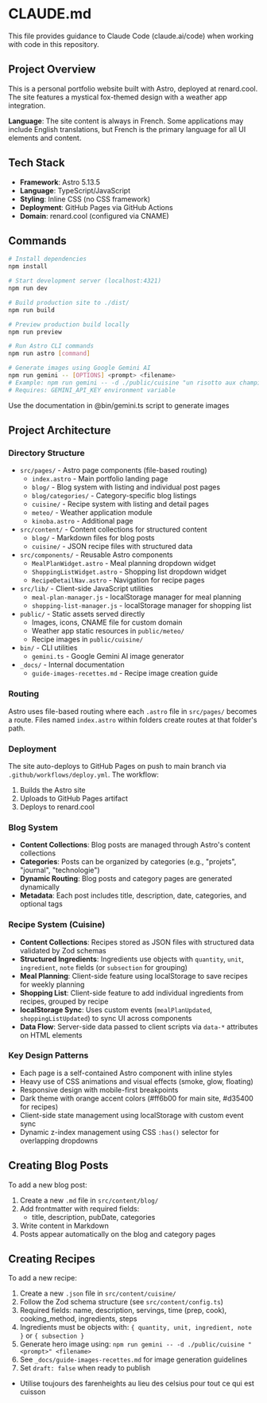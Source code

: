 # CLAUDE.md

This file provides guidance to Claude Code (claude.ai/code) when working with code in this repository.

## Project Overview

This is a personal portfolio website built with Astro, deployed at renard.cool. The site features a mystical fox-themed design with a weather app integration.

**Language**: The site content is always in French. Some applications may include English translations, but French is the primary language for all UI elements and content.

## Tech Stack

- **Framework**: Astro 5.13.5
- **Language**: TypeScript/JavaScript
- **Styling**: Inline CSS (no CSS framework)
- **Deployment**: GitHub Pages via GitHub Actions
- **Domain**: renard.cool (configured via CNAME)

## Commands

```bash
# Install dependencies
npm install

# Start development server (localhost:4321)
npm run dev

# Build production site to ./dist/
npm run build

# Preview production build locally
npm run preview

# Run Astro CLI commands
npm run astro [command]

# Generate images using Google Gemini AI
npm run gemini -- [OPTIONS] <prompt> <filename>
# Example: npm run gemini -- -d ./public/cuisine "un risotto aux champignons steampunk" risotto-champignons
# Requires: GEMINI_API_KEY environment variable
```

Use the documentation in @bin/gemini.ts script to generate images

## Project Architecture

### Directory Structure

- `src/pages/` - Astro page components (file-based routing)
  - `index.astro` - Main portfolio landing page
  - `blog/` - Blog system with listing and individual post pages
  - `blog/categories/` - Category-specific blog listings
  - `cuisine/` - Recipe system with listing and detail pages
  - `meteo/` - Weather application module
  - `kinoba.astro` - Additional page
- `src/content/` - Content collections for structured content
  - `blog/` - Markdown files for blog posts
  - `cuisine/` - JSON recipe files with structured data
- `src/components/` - Reusable Astro components
  - `MealPlanWidget.astro` - Meal planning dropdown widget
  - `ShoppingListWidget.astro` - Shopping list dropdown widget
  - `RecipeDetailNav.astro` - Navigation for recipe pages
- `src/lib/` - Client-side JavaScript utilities
  - `meal-plan-manager.js` - localStorage manager for meal planning
  - `shopping-list-manager.js` - localStorage manager for shopping list
- `public/` - Static assets served directly
  - Images, icons, CNAME file for custom domain
  - Weather app static resources in `public/meteo/`
  - Recipe images in `public/cuisine/`
- `bin/` - CLI utilities
  - `gemini.ts` - Google Gemini AI image generator
- `_docs/` - Internal documentation
  - `guide-images-recettes.md` - Recipe image creation guide

### Routing

Astro uses file-based routing where each `.astro` file in `src/pages/` becomes a route. Files named `index.astro` within folders create routes at that folder's path.

### Deployment

The site auto-deploys to GitHub Pages on push to main branch via `.github/workflows/deploy.yml`. The workflow:

1. Builds the Astro site
2. Uploads to GitHub Pages artifact
3. Deploys to renard.cool

### Blog System

- **Content Collections**: Blog posts are managed through Astro's content collections
- **Categories**: Posts can be organized by categories (e.g., "projets", "journal", "technologie")
- **Dynamic Routing**: Blog posts and category pages are generated dynamically
- **Metadata**: Each post includes title, description, date, categories, and optional tags

### Recipe System (Cuisine)

- **Content Collections**: Recipes stored as JSON files with structured data validated by Zod schemas
- **Structured Ingredients**: Ingredients use objects with `quantity`, `unit`, `ingredient`, `note` fields (or `subsection` for grouping)
- **Meal Planning**: Client-side feature using localStorage to save recipes for weekly planning
- **Shopping List**: Client-side feature to add individual ingredients from recipes, grouped by recipe
- **localStorage Sync**: Uses custom events (`mealPlanUpdated`, `shoppingListUpdated`) to sync UI across components
- **Data Flow**: Server-side data passed to client scripts via `data-*` attributes on HTML elements

### Key Design Patterns

- Each page is a self-contained Astro component with inline styles
- Heavy use of CSS animations and visual effects (smoke, glow, floating)
- Responsive design with mobile-first breakpoints
- Dark theme with orange accent colors (#ff6b00 for main site, #d35400 for recipes)
- Client-side state management using localStorage with custom event sync
- Dynamic z-index management using CSS `:has()` selector for overlapping dropdowns

## Creating Blog Posts

To add a new blog post:

1. Create a new `.md` file in `src/content/blog/`
2. Add frontmatter with required fields:
   - title, description, pubDate, categories
3. Write content in Markdown
4. Posts appear automatically on the blog and category pages

## Creating Recipes

To add a new recipe:

1. Create a new `.json` file in `src/content/cuisine/`
2. Follow the Zod schema structure (see `src/content/config.ts`)
3. Required fields: name, description, servings, time (prep, cook), cooking_method, ingredients, steps
4. Ingredients must be objects with: `{ quantity, unit, ingredient, note }` or `{ subsection }`
5. Generate hero image using: `npm run gemini -- -d ./public/cuisine "<prompt>" <filename>`
6. See `_docs/guide-images-recettes.md` for image generation guidelines
7. Set `draft: false` when ready to publish

- Utilise toujours des farenheights au lieu des celsius pour tout ce qui est cuisson
